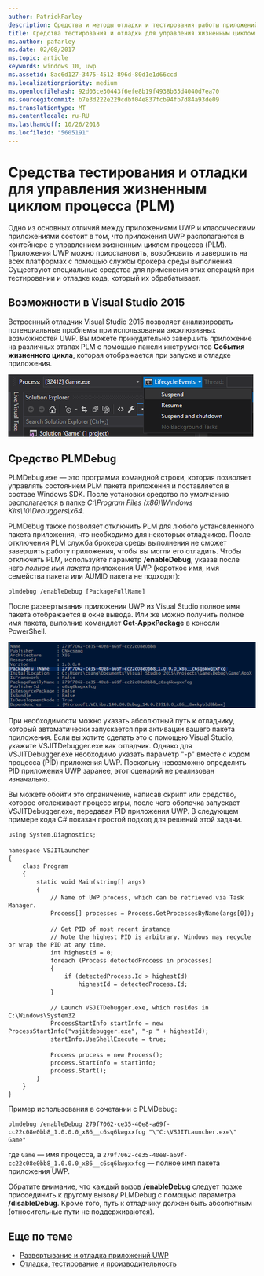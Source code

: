 ```yaml
---
author: PatrickFarley
description: Средства и методы отладки и тестирования работы приложений с управлением жизненным циклом процесса.
title: Средства тестирования и отладки для управления жизненным циклом процесса (PLM)
ms.author: pafarley
ms.date: 02/08/2017
ms.topic: article
keywords: windows 10, uwp
ms.assetid: 8ac6d127-3475-4512-896d-80d1e1d66ccd
ms.localizationpriority: medium
ms.openlocfilehash: 92d03ce30443f6efe8b19f4938b35d4040d7ea70
ms.sourcegitcommit: b7e3d222e229cdbf04e837fcb94fb7d84a93de09
ms.translationtype: MT
ms.contentlocale: ru-RU
ms.lasthandoff: 10/26/2018
ms.locfileid: "5605191"
---
```

# <a name="testing-and-debugging-tools-for-process-lifetime-management-plm"></a>Средства тестирования и отладки для управления жизненным циклом процесса (PLM)

Одно из основных отличий между приложениями UWP и классическими приложениями состоит в том, что приложения UWP располагаются в контейнере с управлением жизненным циклом процесса (PLM). Приложения UWP можно приостановить, возобновить и завершить на всех платформах с помощью службы брокера среды выполнения. Существуют специальные средства для применения этих операций при тестировании и отладке кода, который их обрабатывает.

## <a name="features-in-visual-studio-2015"></a>Возможности в Visual Studio 2015

Встроенный отладчик Visual Studio 2015 позволяет анализировать потенциальные проблемы при использовании эксклюзивных возможностей UWP. Вы можете принудительно завершить приложение на различных этапах PLM с помощью панели инструментов **События жизненного цикла**, которая отображается при запуске и отладке приложения.

![Панель инструментов "События жизненного цикла"](images/gs-debug-uwp-apps-001.png)

## <a name="the-plmdebug-tool"></a>Средство PLMDebug

PLMDebug.exe — это программа командной строки, которая позволяет управлять состоянием PLM пакета приложения и поставляется в составе Windows SDK. После установки средство по умолчанию располагается в папке *C:\Program Files (x86)\Windows Kits\10\Debuggers\x64*. 

PLMDebug также позволяет отключить PLM для любого установленного пакета приложения, что необходимо для некоторых отладчиков. После отключения PLM служба брокера среды выполнения не сможет завершить работу приложения, чтобы вы могли его отладить. Чтобы отключить PLM, используйте параметр **/enableDebug**, указав после него *полное имя пакета* приложения UWP (короткое имя, имя семейства пакета или AUMID пакета не подходят):

```
plmdebug /enableDebug [PackageFullName]
```

После развертывания приложения UWP из Visual Studio полное имя пакета отображается в окне вывода. Или же можно получить полное имя пакета, выполнив командлет **Get-AppxPackage** в консоли PowerShell.

![Выполнение Get-AppxPackage](images/gs-debug-uwp-apps-003.png)

При необходимости можно указать абсолютный путь к отладчику, который автоматически запускается при активации вашего пакета приложения. Если вы хотите сделать это с помощью Visual Studio, укажите VSJITDebugger.exe как отладчик. Однако для VSJITDebugger.exe необходимо указать параметр "-p" вместе с кодом процесса (PID) приложения UWP. Поскольку невозможно определить PID приложения UWP заранее, этот сценарий не реализован изначально.

Вы можете обойти это ограничение, написав скрипт или средство, которое отслеживает процесс игры, после чего оболочка запускает VSJITDebugger.exe, передавая PID приложения UWP. В следующем примере кода C# показан простой подход для решений этой задачи.

```
using System.Diagnostics;

namespace VSJITLauncher
{
    class Program
    {
        static void Main(string[] args)
        {
            // Name of UWP process, which can be retrieved via Task Manager.
            Process[] processes = Process.GetProcessesByName(args[0]);

            // Get PID of most recent instance
            // Note the highest PID is arbitrary. Windows may recycle or wrap the PID at any time.
            int highestId = 0;
            foreach (Process detectedProcess in processes)
            {
                if (detectedProcess.Id > highestId)
                    highestId = detectedProcess.Id;
            }

            // Launch VSJITDebugger.exe, which resides in C:\Windows\System32
            ProcessStartInfo startInfo = new ProcessStartInfo("vsjitdebugger.exe", "-p " + highestId);
            startInfo.UseShellExecute = true;

            Process process = new Process();
            process.StartInfo = startInfo;
            process.Start();
        }
    }
}
```

Пример использования в сочетании с PLMDebug:

```
plmdebug /enableDebug 279f7062-ce35-40e8-a69f-cc22c08e0bb8_1.0.0.0_x86__c6sq6kwgxxfcg "\"C:\VSJITLauncher.exe\" Game"
```
где `Game` — имя процесса, а `279f7062-ce35-40e8-a69f-cc22c08e0bb8_1.0.0.0_x86__c6sq6kwgxxfcg` — полное имя пакета приложения UWP.

Обратите внимание, что каждый вызов **/enableDebug** следует позже присоединить к другому вызову PLMDebug с помощью параметра **/disableDebug**. Кроме того, путь к отладчику должен быть абсолютным (относительные пути не поддерживаются).

## <a name="related-topics"></a>Еще по теме
- [Развертывание и отладка приложений UWP](deploying-and-debugging-uwp-apps.md)
- [Отладка, тестирование и производительность](index.md)
